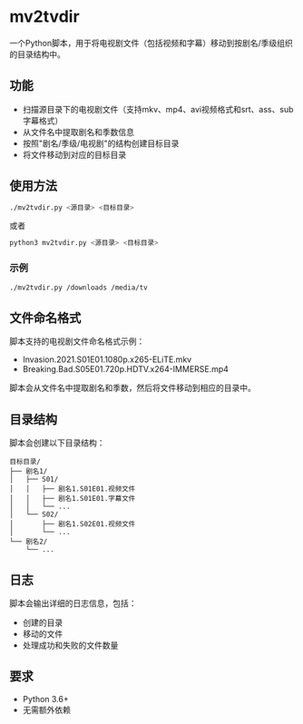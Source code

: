 # mv2tvdir

一个Python脚本，用于将电视剧文件（包括视频和字幕）移动到按剧名/季级组织的目录结构中。

## 功能

- 扫描源目录下的电视剧文件（支持mkv、mp4、avi视频格式和srt、ass、sub字幕格式）
- 从文件名中提取剧名和季数信息
- 按照"剧名/季级/电视剧"的结构创建目标目录
- 将文件移动到对应的目标目录

## 使用方法

```bash
./mv2tvdir.py <源目录> <目标目录>
```

或者

```bash
python3 mv2tvdir.py <源目录> <目标目录>
```

### 示例

```bash
./mv2tvdir.py /downloads /media/tv
```

## 文件命名格式

脚本支持的电视剧文件命名格式示例：

- Invasion.2021.S01E01.1080p.x265-ELiTE.mkv
- Breaking.Bad.S05E01.720p.HDTV.x264-IMMERSE.mp4

脚本会从文件名中提取剧名和季数，然后将文件移动到相应的目录中。

## 目录结构

脚本会创建以下目录结构：

```
目标目录/
├── 剧名1/
│   ├── S01/
│   │   ├── 剧名1.S01E01.视频文件
│   │   ├── 剧名1.S01E01.字幕文件
│   │   └── ...
│   └── S02/
│       ├── 剧名1.S02E01.视频文件
│       └── ...
└── 剧名2/
    └── ...
```

## 日志

脚本会输出详细的日志信息，包括：

- 创建的目录
- 移动的文件
- 处理成功和失败的文件数量

## 要求

- Python 3.6+
- 无需额外依赖